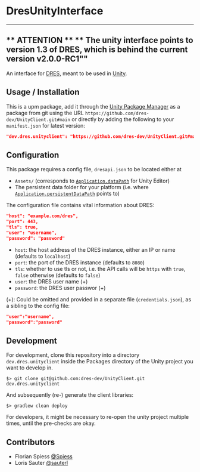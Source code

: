 # DresUnityInterface

---
** ATTENTION **
** The unity interface points to version 1.3 of DRES, which is behind the current version v2.0.0-RC1""
---

An interface for [DRES](https://github.com/dres-dev/DRES), meant to be used in [Unity](https://unity.com/).

## Usage / Installation

This is a upm package, add it through the [Unity Package Manager](https://docs.unity3d.com/Manual/Packages.html) as a package from git using the URL `https://github.com/dres-dev/UnityClient.git#main` or directly by adding the following to your `manifest.json` for latest version:

```json
"dev.dres.unityclient": "https://github.com/dres-dev/UnityClient.git#main"
```

## Configuration

This package requires a config file, `dresapi.json` to be located either at

* `Assets/` (corresponds to [`Application.dataPath`](https://docs.unity3d.com/ScriptReference/Application-dataPath.html) for Unity Editor)
* The persistent data folder for your platform (i.e. where [`Application.persistentDataPath`](https://docs.unity3d.com/ScriptReference/Application-persistentDataPath.html) points to)

The configuration file contains vital information about DRES:

```json
"host": "example.com/dres",
"port": 443,
"tls": true,
"user": "username",
"password": "password"
```

* `host`: the host address of the DRES instance, either an IP or name (defaults to `localhost`)
* `port`: the port of the DRES instance (defaults to `8080`)
* `tls`: whether to use tls or not, i.e. the API calls will be `https` with `true`, `false` otherwise (defaults to `false`)
* `user`: the DRES user name (+)
* `password`: the DRES user passwor (+)

(+): Could be omitted and provided in a separate file (`credentials.json`), as a sibling to the config file:

```json
"user":"username",
"password":"password"
```

## Development

For development, clone this repository into a directory `dev.dres.unityclient` inside the Packages directory of the Unity project you want to develop in.

```
$> git clone git@github.com:dres-dev/UnityClient.git dev.dres.unityclient
```

And subsequently (re-) generate the client libraries:

```
$> gradlew clean deploy
```

For developers, it might be necessary to re-open the unity project multiple times, until the pre-checks are okay.

## Contributors

- Florian Spiess [@Spiess](https://github.com/Spiess)
- Loris Sauter [@sauterl](https://github.com/sauterl)
